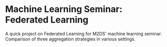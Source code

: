 # Machine Learning Seminar: Federated Learning

A quick project on Federated Learning for M2DS' machine learning seminar.
Comparison of three aggregation strategies in various settings.
